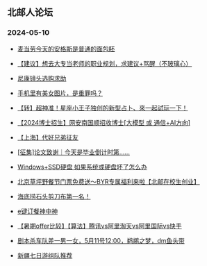 ## 北邮人论坛 
### 2024-05-10

+ [麦当劳今天的安格斯是普通的面包胚](https://bbs.byr.cn/article/Food/526091)

+ [【建议】想去大专当老师的职业规划，求建议+骂醒（不玻璃心）](https://bbs.byr.cn/article/WorkLife/1214345)

+ [尼康镜头选购求助](https://bbs.byr.cn/article/Photo/278061)

+ [手机里有美女图片，是重罪吗？](https://bbs.byr.cn/article/Feeling/3207116)

+ [【转】超神准！星座小王子独创的新型占卜、來一起試玩一下！](https://bbs.byr.cn/article/Constellations/326533)

+ [【2024博士招生】网安南国顺招收博士[大模型 或 通信+AI方向]](https://bbs.byr.cn/article/AimGraduate/1219105)

+ [【上海】代好兄弟征友](https://bbs.byr.cn/article/Friends/2053021)

+ [[征集]论文致谢｜今天是毕业倒计时第……](https://bbs.byr.cn/article/Picture/3361965)

+ [Windows+SSD硬盘 如果系统或硬盘坏了怎么办](https://bbs.byr.cn/article/Notebook/183798)

+ [北京草坪野餐节门票免费送～BYR专属福利来啦【北邮在校生创业】](https://bbs.byr.cn/article/Entrepreneurship/30708)

+ [海底捞石头剪刀布第一名！](https://bbs.byr.cn/article/Picture/3362027)

+ [e键订餐神中神](https://bbs.byr.cn/article/Food/526063)

+ [【暑期offer比较】【算法】腾讯vs阿里淘天vs阿里国际vs快手](https://bbs.byr.cn/article/Job/2211683)

+ [剧本杀车队差一男一女，5月11号12:00，鹈鹕之梦，dm鱼头带](https://bbs.byr.cn/article/Talking/6417058)

+ [新疆七日游组队推荐](https://bbs.byr.cn/article/Travel/147554)

